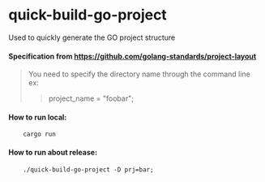 # quick-build-go-project
Used to quickly generate the GO project structure

#### Specification from https://github.com/golang-standards/project-layout 

> You need to specify the directory name through the command line  
> ex:  
>> project_name = "foobar";  

#### How to run local:
```
    cargo run 
```

#### How to run about release:
```
    ./quick-build-go-project -D prj=bar;
```
